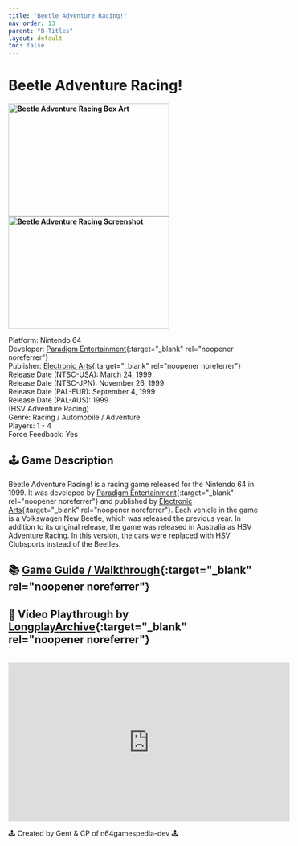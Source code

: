 ```yaml
---
title: "Beetle Adventure Racing!"
nav_order: 13
parent: "B-Titles"
layout: default
toc: false
---
```


# Beetle Adventure Racing!

<b>
  <img src="https://upload.wikimedia.org/wikipedia/en/b/b4/BAR_gamebox.PNG" alt="Beetle Adventure Racing Box Art" style="object-fit:cover;width:320px;height:224px"/>
  <img src="https://images.launchbox-app.com/b2a7c0f1-d33a-485f-937d-891f896ba563.jpg" alt="Beetle Adventure Racing Screenshot" style="object-fit:cover;width:320px;height:224px"/>
</b>

Platform: Nintendo 64  
Developer: [Paradigm Entertainment](https://en.wikipedia.org/wiki/Paradigm_Entertainment){:target="_blank" rel="noopener noreferrer"}  
Publisher: [Electronic Arts](https://en.wikipedia.org/wiki/Electronic_Arts){:target="_blank" rel="noopener noreferrer"}  
Release Date (NTSC-USA): March 24, 1999  
Release Date (NTSC-JPN): November 26, 1999  
Release Date (PAL-EUR): September 4, 1999  
Release Date (PAL-AUS): 1999  
(HSV Adventure Racing)  
Genre: Racing / Automobile / Adventure  
Players: 1 - 4  
Force Feedback: Yes  

## 🕹️ Game Description

Beetle Adventure Racing! is a racing game released for the Nintendo 64 in 1999. It was developed by [Paradigm Entertainment](https://en.wikipedia.org/wiki/Paradigm_Entertainment){:target="_blank" rel="noopener noreferrer"} and published by [Electronic Arts](https://en.wikipedia.org/wiki/Electronic_Arts){:target="_blank" rel="noopener noreferrer"}. Each vehicle in the game is a Volkswagen New Beetle, which was released the previous year. In addition to its original release, the game was released in Australia as HSV Adventure Racing. In this version, the cars were replaced with HSV Clubsports instead of the Beetles.

## 📚 [Game Guide / Walkthrough](https://gamefaqs.gamespot.com/n64/196751-beetle-adventure-racing/faqs/7668){:target="_blank" rel="noopener noreferrer"}

## 🎥 Video Playthrough by [LongplayArchive](https://www.youtube.com/@LongplayArchive){:target="_blank" rel="noopener noreferrer"}
<br />
<iframe width="560" height="315" src="https://www.youtube.com/embed/xM2QCoYy0RI" title="Beetle Adventure Racing – Longplay by LongplayArchive" frameborder="0" allowfullscreen></iframe>

🕹️ Created by Gent & CP of n64gamespedia-dev 🕹️

<!-- Vault Format: n64gamespedia-dev -->
<!-- Protocol Source: _vault-specs/format-protocol.md -->
